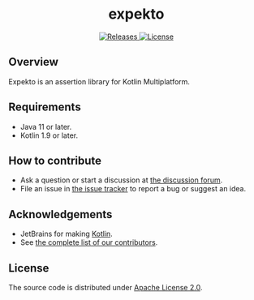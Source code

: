 <h1 style="text-align: center;">expekto</h1>

<p style="text-align: center;">
    <a href="https://github.com/ktorium/expekto/commits">
        <img alt="Releases" src="https://img.shields.io/github/release-date/ktorium/expekto.svg?label=release" />
    </a>
    <a href="https://github.com/ktorium/expekto/blob/main/LICENSE">
        <img alt="License" src="https://img.shields.io/github/license/ktorium/expekto" />
    </a>
</p>

## Overview

Expekto is an assertion library for Kotlin Multiplatform.

## Requirements

- Java 11 or later.
- Kotlin 1.9 or later.

## How to contribute

- Ask a question or start a discussion at [the discussion forum](https://github.com/ktorium/expekto/discussions).
- File an issue in [the issue tracker](https://github.com/ktorium/expekto/issues) to report a bug or suggest an idea.

## Acknowledgements

* JetBrains for making [Kotlin](https://kotlinlang.org).
* See [the complete list of our contributors](https://github.com/ktorium/expekto/contributors).

## License

The source code is distributed under [Apache License 2.0](LICENSE).
